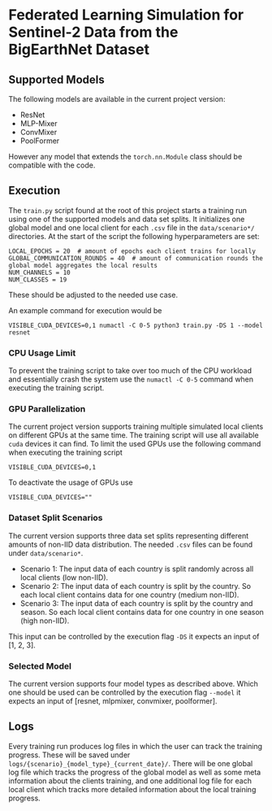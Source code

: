 # Federated Learning Simulation for Sentinel-2 Data from the BigEarthNet Dataset

## Supported Models

The following models are available in the current project version:

<!-- TODO: add paper links for each model type -->

- ResNet
- MLP-Mixer
- ConvMixer
- PoolFormer

However any model that extends the `torch.nn.Module` class should be compatible with the code.

## Execution

The `train.py` script found at the root of this project starts a training run using one of the supported models and data set splits. It initializes one global model and one local client for each `.csv` file in the `data/scenario*/` directories. At the start of the script the following hyperparameters are set:

```
LOCAL_EPOCHS = 20  # amount of epochs each client trains for locally
GLOBAL_COMMUNICATION_ROUNDS = 40  # amount of communication rounds the global model aggregates the local results
NUM_CHANNELS = 10
NUM_CLASSES = 19
```

These should be adjusted to the needed use case.

An example command for execution would be

```
VISIBLE_CUDA_DEVICES=0,1 numactl -C 0-5 python3 train.py -DS 1 --model resnet
```

### CPU Usage Limit

To prevent the training script to take over too much of the CPU workload and essentially crash the system use the `numactl -C 0-5` command when executing the training script.

### GPU Parallelization

The current project version supports training multiple simulated local clients on different GPUs at the same time. The training script will use all available `cuda` devices it can find. To limit the used GPUs use the following command when executing the training script

```
VISIBLE_CUDA_DEVICES=0,1
```

To deactivate the usage of GPUs use

```
VISIBLE_CUDA_DEVICES=""
```

### Dataset Split Scenarios

The current version supports three data set splits representing different amounts of non-IID data distribution. The needed `.csv` files can be found under `data/scenario*`.

- Scenario 1: The input data of each country is split randomly across all local clients (low non-IID).
- Scenario 2: The input data of each country is split by the country. So each local client contains data for one country (medium non-IID).
- Scenario 3: The input data of each country is split by the country and season. So each local client contains data for one country in one season (high non-IID).

This input can be controlled by the execution flag `-DS` it expects an input of [1, 2, 3].

### Selected Model

The current version supports four model types as described above. Which one should be used can be controlled by the execution flag `--model` it expects an input of [resnet, mlpmixer, convmixer, poolformer].

## Logs

Every training run produces log files in which the user can track the training progress. These will be saved under `logs/{scenario}_{model_type}_{current_date}/`. There will be one global log file which tracks the progress of the global model as well as some meta information about the clients training, and one additional log file for each local client which tracks more detailed information about the local training progress.
